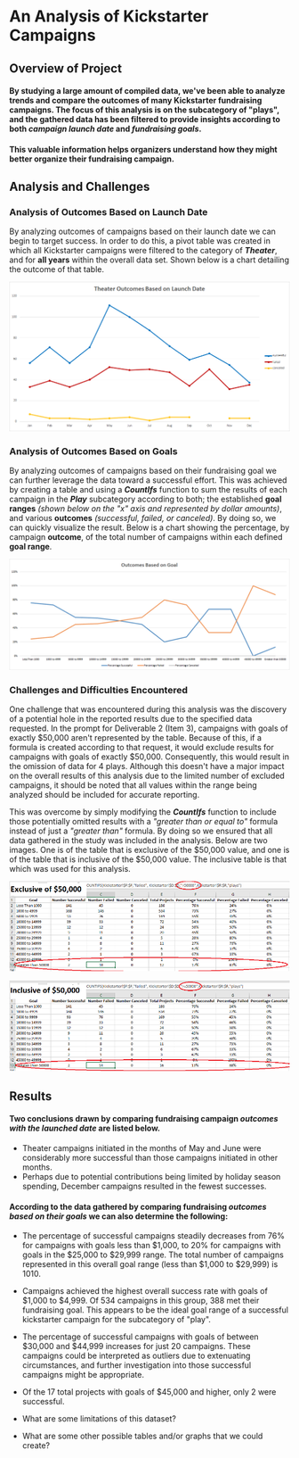 # An Analysis of Kickstarter Campaigns

## Overview of Project
#### By studying a large amount of compiled data, we've been able to analyze trends and compare the outcomes of many Kickstarter fundraising campaigns.  The focus of this analysis is on the subcategory of "plays", and the gathered data has been filtered to provide insights according to both *campaign launch date* and *fundraising goals*. 

#### This valuable information helps organizers understand how they might better organize their fundraising campaign.


## Analysis and Challenges

### Analysis of Outcomes Based on Launch Date
By analyzing outcomes of campaigns based on their launch date we can begin to target success.  In order to do this, a pivot table was created in which all Kickstarter campaigns were filtered to the category of ***Theater***, and for **all years** within the overall data set.  Shown below is a chart detailing the outcome of that table.

![Theater_Outcomes_vs_Launch.png](https://github.com/frostbrosracing/kickstarter-analysis/blob/main/Resources/Theater_Outcomes_vs_Launch.png)

### Analysis of Outcomes Based on Goals
By analyzing outcomes of campaigns based on their fundraising goal we can further leverage the data toward a successful effort.  This was achieved by creating a table and using a ***CountIfs*** function to sum the results of each campaign in the ***Play*** subcategory according to both; the established **goal ranges** *(shown below on the "x" axis and represented by dollar amounts)*, and various **outcomes** *(successful, failed, or canceled)*.  By doing so, we can quickly visualize the result.  Below is a chart showing the percentage, by campaign **outcome**, of the total number of campaigns within each defined **goal range**.

![Outcomes_vs_Goals.png](https://github.com/frostbrosracing/kickstarter-analysis/blob/main/Resources/Outcomes_vs_Goals.png)

### Challenges and Difficulties Encountered
One challenge that was encountered during this analysis was the discovery of a potential hole in the reported results due to the specified data requested.  In the prompt for Deliverable 2 (Item 3), campaigns with goals of exactly $50,000 aren't represented by the table.  Because of this, if a formula is created according to that request, it would exclude results for campaigns with goals of exactly $50,000.  Consequently, this would result in the omission of data for 4 plays.  Although this doesn't have a major impact on the overall results of this analysis due to the limited number of excluded campaigns, it should be noted that all values within the range being analyzed should be included for accurate reporting.  

This was overcome by simply modifying the ***CountIfs*** function to include those potentially omitted results with a *"greater than or equal to"* formula instead of just a *"greater than"* formula.  By doing so we ensured that all data gathered in the study was included in the analysis.  Below are two images.  One is of the table that is exclusive of the $50,000 value, and one is of the table that is inclusive of the $50,000 value.  The inclusive table is that which was used for this analysis.

![Goal_ranges_original_table.png](https://github.com/frostbrosracing/kickstarter-analysis/blob/main/Resources/Goal_ranges_original_table.png)

![Goal_ranges_modified_table.png](https://github.com/frostbrosracing/kickstarter-analysis/blob/main/Resources/Goal_ranges_modified_table.png)


## Results

#### Two conclusions drawn by comparing fundraising campaign ***outcomes with the launched date*** are listed below.
- Theater campaigns initiated in the months of May and June were considerably more successful than those campaigns initiated in other months.
- Perhaps due to potential contributions being limited by holiday season spending, December campaigns resulted in the fewest successes. 

#### According to the data gathered by comparing fundraising ***outcomes based on their goals*** we can also determine the following:
- The percentage of successful campaigns steadily decreases from 76% for campaigns with goals less than $1,000, to 20% for campaigns with goals in the $25,000 to $29,999 range.  The total number of campaigns represented in this overall goal range (less than $1,000 to $29,999) is 1010.
- Campaigns achieved the highest overall success rate with goals of $1,000 to $4,999.  Of 534 campaigns in this group, 388 met their fundraising goal.  This appears to be the ideal goal range of a successful kickstarter campaign for the subcategory of "play".
- The percentage of successful campaigns with goals of between $30,000 and $44,999 increases for just 20 campaigns.  These campaigns could be interpreted as outliers due to extenuating circumstances, and further investigation into those successful campaigns might be appropriate.
- Of the 17 total projects with goals of $45,000 and higher, only 2 were successful.


- What are some limitations of this dataset?

- What are some other possible tables and/or graphs that we could create?








